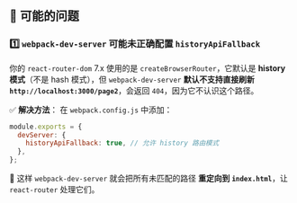 ## **🚀 可能的问题**

### **1️⃣ `webpack-dev-server` 可能未正确配置 `historyApiFallback`**

你的 `react-router-dom` 7.x 使用的是 `createBrowserRouter`，它默认是 **history 模式**（不是 hash 模式），但 `webpack-dev-server` **默认不支持直接刷新 `http://localhost:3000/page2`**，会返回 `404`，因为它不认识这个路径。

✅ **解决方法**：
在 `webpack.config.js` 中添加：

```js
module.exports = {
  devServer: {
    historyApiFallback: true, // 允许 history 路由模式
  },
};
```

📌 这样 `webpack-dev-server` 就会把所有未匹配的路径 **重定向到 `index.html`**，让 `react-router` 处理它们。
